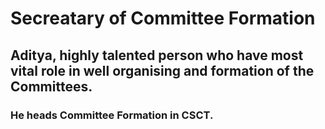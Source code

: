 # Secreatary of Committee Formation

## Aditya, highly talented person who have most vital role in well organising and formation of the Committees.
### He heads Committee Formation in CSCT. 